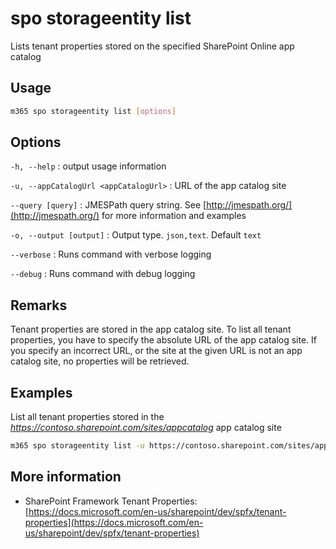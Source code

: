 # spo storageentity list

Lists tenant properties stored on the specified SharePoint Online app catalog

## Usage

```sh
m365 spo storageentity list [options]
```

## Options

`-h, --help`
: output usage information

`-u, --appCatalogUrl <appCatalogUrl>`
: URL of the app catalog site

`--query [query]`
: JMESPath query string. See [http://jmespath.org/](http://jmespath.org/) for more information and examples

`-o, --output [output]`
: Output type. `json,text`. Default `text`

`--verbose`
: Runs command with verbose logging

`--debug`
: Runs command with debug logging

## Remarks

Tenant properties are stored in the app catalog site. To list all tenant properties, you have to specify the absolute URL of the app catalog site. If you specify an incorrect URL, or the site at the given URL is not an app catalog site, no properties will be retrieved.

## Examples

List all tenant properties stored in the _https://contoso.sharepoint.com/sites/appcatalog_ app catalog site

```sh
m365 spo storageentity list -u https://contoso.sharepoint.com/sites/appcatalog
```

## More information

- SharePoint Framework Tenant Properties: [https://docs.microsoft.com/en-us/sharepoint/dev/spfx/tenant-properties](https://docs.microsoft.com/en-us/sharepoint/dev/spfx/tenant-properties)